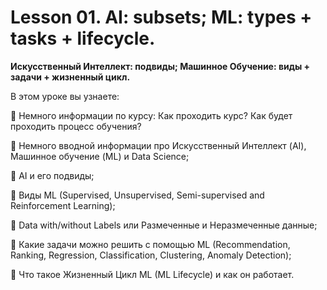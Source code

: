 # Lesson 01. AI: subsets; ML: types + tasks + lifecycle.

**Искусственный Интеллект: подвиды; Машинное Обучение: виды + задачи + жизненный цикл.**

В этом уроке вы узнаете:

📌 Немного информации по курсу: Как проходить курс? Как будет проходить процесс обучения?

📌 Немного вводной информации про Искусственный Интеллект (AI), Машинное обучение (ML) и Data Science;

📌 AI и его подвиды;

📌 Виды ML (Supervised, Unsupervised, Semi-supervised and Reinforcement Learning);

📌 Data with/without Labels или Размеченные и Неразмеченные данные;

📌 Какие задачи можно решить с помощью ML (Recommendation, Ranking, Regression, Classification, Clustering, Anomaly Detection);

📌 Что такое Жизненный Цикл ML (ML Lifecycle) и как он работает.
